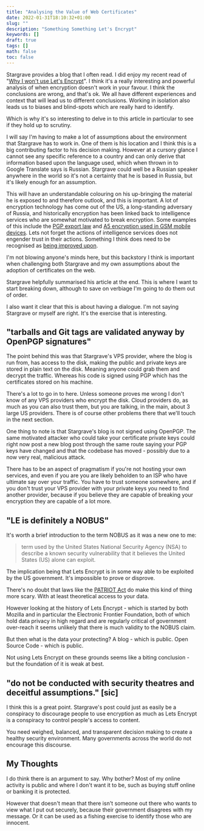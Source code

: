 ```yaml
---
title: "Analysing the Value of Web Certificates"
date: 2022-01-31T18:10:32+01:00
slug: ""
description: "Something Something Let's Encrypt"
keywords: []
draft: true
tags: []
math: false
toc: false
---
```


Stargrave provides a blog that I often read. I did enjoy my recent read of "[Why I won't use Let's Encrypt](http://stargrave.org/WhyNotLE.html)". I think it's a really interesting and powerful analysis of when encryption doesn't work in your favour. I think the conclusions are wrong, and that's ok. We all have different experiences and context that will lead us to different conclusions. Working in isolation also leads us to biases and blind-spots which are really hard to identify.

Which is why it's so interesting to delve in to this article in particular to see if they hold up to scrutiny.

I will say I'm having to make a lot of assumptions about the environment that Stargrave has to work in. One of them is his location and I think this is a big contributing factor to his decision making. However at a cursory glance I cannot see any specific reference to a country and can only derive that information based upon the language used, which when thrown in to Google Translate says is Russian. Stargrave could well be a Russian speaker anywhere in the world so it's not a certainty that he is based in Russia, but it's likely enough for an assumption.

This will have an understandable colouring on his up-bringing the material he is exposed to and therefore outlook, and this is important. A lot of encryption technology has come out of the US, a long-standing adversary of Russia, and historically encryption has been linked back to intelligence services who are somewhat motivated to break encryption. Some examples of this include the [PGP export law](https://en.wikipedia.org/wiki/Export_of_cryptography_from_the_United_States#PC_era) and [A5 encryption used in GSM mobile devices](https://en.wikipedia.org/wiki/A5/1#History_and_usage). Lets not forget the actions of intelligence services does not engender trust in their actions. Something I think does need to be recognised as [being improved upon](https://www.troyhunt.com/open-source-pwned-passwords-with-fbi-feed-and-225m-new-nca-passwords-is-now-live/).

I'm not blowing anyone's minds here, but this backstory I think is important when challenging both Stargrave and my own assumptions about the adoption of certificates on the web.

Stargrave helpfully summarised his article at the end. This is where I want to start breaking down, although to save on verbiage I'm going to do them out of order.

I also want it clear that this is about having a dialogue. I'm not saying Stargrave or myself are right. It's the exercise that is interesting.

## "tarballs and Git tags are validated anyway by OpenPGP signatures"

The point behind this was that Stargrave's VPS provider, where the blog is run from, has access to the disk, making the public and private keys are stored in plain text on the disk. Meaning anyone could grab them and decrypt the traffic. Whereas his code is signed using PGP which has the certificates stored on his machine.

There's a lot to go in to here. Unless someone proves me wrong I don't know of any VPS providers who encrypt the disk. Cloud providers do, as much as you can also trust them, but you are talking, in the main, about 3 large US providers. There is of course other problems there that we'll touch in the next section.

One thing to note is that Stargrave's blog is not signed using OpenPGP. The same motivated attacker who could take your certificate private keys could right now post a new blog post through the same route saying your PGP keys have changed and that the codebase has moved - possibly due to a now very real, malicious attack.

There has to be an aspect of pragmatism if you're not hosting your own services, and even if you are you are likely beholden to an ISP who have ultimate say over your traffic. You have to trust someone somewhere, and if you don't trust your VPS provider with your private keys you need to find another provider, because if you believe they are capable of breaking your encryption they are capable of a lot more.

## "LE is definitely a NOBUS"

It's worth a brief introduction to the term NOBUS as it was a new one to me:

>  term used by the United States National Security Agency (NSA) to describe a known security vulnerability that it believes the United States (US) alone can exploit.

The implication being that Lets Encrypt is in some way able to be exploited by the US government. It's impossible to prove or disprove.

There's no doubt that laws like the [PATRIOT Act](https://en.wikipedia.org/wiki/Patriot_Act) do make this kind of thing more scary. With at least theoretical access to your data.

However looking at the history of Lets Encrypt - which is started by both Mozilla and in particular the Electronic Frontier Foundation, both of which hold data privacy in high regard and are regularly critical of government over-reach it seems unlikely that there is much validity to the NOBUS claim.

But then what is the data your protecting? A blog - which is public. Open Source Code - which is public.

Not using Lets Encrypt on these grounds seems like a biting conclusion - but the foundation of it is weak at best.

## "do not be conducted with security theatres and deceitful assumptions." [sic]

I think this is a great point. Stargrave's post could just as easily be a conspiracy to discourage people to use encryption as much as Lets Encrypt is a conspiracy to control people's access to content.

You need weighed, balanced, and transparent decision making to create a healthy security environment. Many governments across the world do not encourage this discourse.

## My Thoughts

I do think there is an argument to say. Why bother? Most of my online activity is public and where I don't want it to be, such as buying stuff online or banking it is protected.

However that doesn't mean that there isn't someone out there who wants to view what I put out securely, because their government disagrees with my message. Or it can be used as a fishing exercise to identify those who are innocent.
